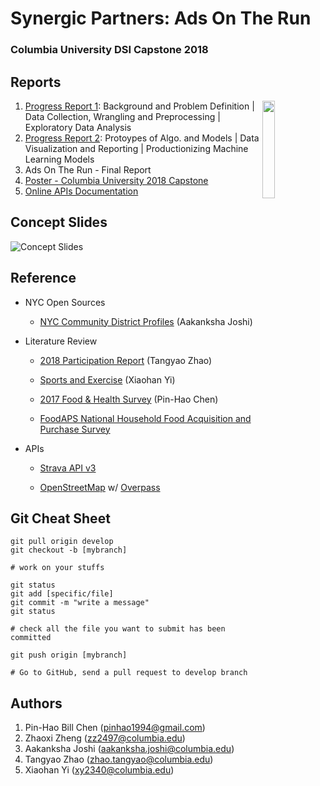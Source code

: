 # Synergic Partners: Ads On The Run
### Columbia University DSI Capstone 2018 

## Reports

<img align="right" width='20%' height='20%' src="https://github.com/pinhao1994/ads-on-the-run/blob/master/QRcode.png">

1. [Progress Report 1](https://docs.google.com/document/d/1tcxzrGXDol1ji_8g2Mk8OTiS-tELHCMASouV0xYrzEk/edit?usp=sharing): Background and Problem Definition | Data Collection, Wrangling and Preprocessing | Exploratory Data Analysis
2. [Progress Report 2](https://docs.google.com/document/d/1zhau8EWIRP5Ltfcd3sMd7r9XNK6NNR63p73U1fE_TGA/edit?usp=sharing): Protoypes of Algo. and Models | Data Visualization and Reporting | Productionizing Machine Learning Models
3. Ads On The Run - Final Report
4. [Poster - Columbia University 2018 Capstone](https://docs.google.com/presentation/d/1Y_oSLect0zs52aNMhCcOtqaeEs_hrCcV2xGy5HGkrts/edit?usp=sharing)
5. [Online APIs Documentation](https://pinhao1994.github.io/AdsOnTheRun)

## Concept Slides

![Concept Slides](https://github.com/pinhao1994/ads-on-the-run/blob/master/Concept%20Slides.png)


## Reference

* NYC Open Sources

  * [NYC Community District Profiles](https://communityprofiles.planning.nyc.gov/manhattan/9) (Aakanksha Joshi)

* Literature Review

  * [2018 Participation Report](http://www.physicalactivitycouncil.com/pdfs/current.pdf) (Tangyao Zhao)

  * [Sports and Exercise](https://www.bls.gov/spotlight/2017/sports-and-exercise/pdf/sports-and-exercise.pdf) (Xiaohan Yi)

  * [2017 Food & Health Survey](https://www.foodinsight.org/sites/default/files/2017%20Food%20and%20Health%20Survey%20-%20Final%20Report.pdf) (Pin-Hao Chen)

  * [FoodAPS National Household Food Acquisition and Purchase Survey](https://www.ers.usda.gov/data-products/foodaps-national-household-food-acquisition-and-purchase-survey/)

* APIs

  * [Strava API v3](https://developers.strava.com/docs/reference/)
  
  * [OpenStreetMap](https://www.openstreetmap.org/) w/ [Overpass](https://janakiev.com/blog/openstreetmap-with-python-and-overpass-api/)
  
## Git Cheat Sheet

```commandline
git pull origin develop
git checkout -b [mybranch]

# work on your stuffs

git status
git add [specific/file] 
git commit -m "write a message"
git status

# check all the file you want to submit has been committed

git push origin [mybranch]

# Go to GitHub, send a pull request to develop branch
``` 

## Authors
1. Pin-Hao Bill Chen (<pinhao1994@gmail.com>)
2. Zhaoxi Zheng (<zz2497@columbia.edu>)
3. Aakanksha Joshi (<aakanksha.joshi@columbia.edu>)
4. Tangyao Zhao (<zhao.tangyao@columbia.edu>)
5. Xiaohan Yi (<xy2340@columbia.edu>)

